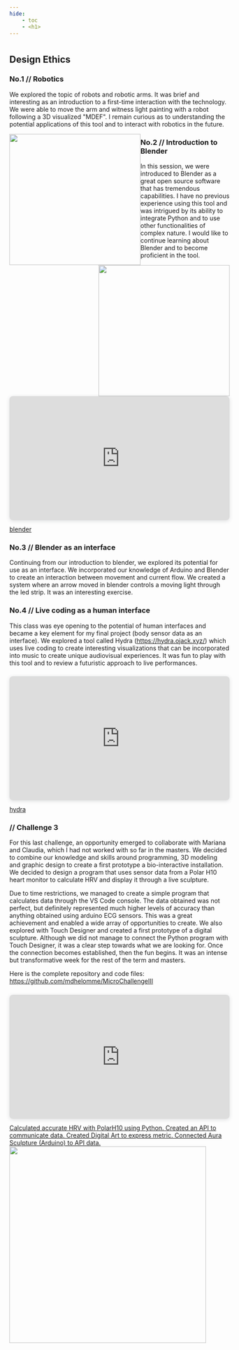 ```yaml
---
hide:
    - toc
    - <h1>
---
```

#
## Design Ethics

### No.1 // Robotics
We explored the topic of robots and robotic arms. It was brief and interesting as an introduction to a first-time interaction with the technology. We were able to move the arm and witness light painting with a robot following a 3D visualized "MDEF". I remain curious as to understanding the potential applications of this tool and to interact with robotics in the future.


<img src="https://antonioheinemann.github.io/MDEF/images/MT02/robots1.JPG" style="float: left;" width="300"/>


<img src="https://antonioheinemann.github.io/MDEF/images/MT02/robots2.jpg" style="float: right;" width="300"/>



### No.2 // Introduction to Blender
In this session, we were introduced to Blender as a great open source software that has tremendous capabilities. I have no previous experience using this tool and was intrigued by its ability to integrate Python and to use other functionalities of complex nature. I would like to continue learning about Blender and to become proficient in the tool.


<div style="position: relative; width: 100%; height: 0; padding-top: 56.2500%;
 padding-bottom: 0; box-shadow: 0 2px 8px 0 rgba(63,69,81,0.16); margin-top: 1.6em; margin-bottom: 0.9em; overflow: hidden;
 border-radius: 8px; will-change: transform;">
  <iframe loading="lazy" style="position: absolute; width: 100%; height: 100%; top: 0; left: 0; border: none; padding: 0;margin: 0;"
    src="https:&#x2F;&#x2F;www.canva.com&#x2F;design&#x2F;DAFmfZ9Et-g&#x2F;view?embed" allowfullscreen="allowfullscreen" allow="fullscreen">
  </iframe>
</div>
<a href="https:&#x2F;&#x2F;www.canva.com&#x2F;design&#x2F;DAFmfZ9Et-g&#x2F;view?utm_content=DAFmfZ9Et-g&amp;utm_campaign=designshare&amp;utm_medium=embeds&amp;utm_source=link" target="_blank" rel="noopener">blender</a>


### No.3 // Blender as an interface
Continuing from our introduction to blender, we explored its potential for use as an interface. We incorporated our knowledge of Arduino and Blender to create an interaction between movement and current flow. We created a system where an arrow moved in blender controls a moving light through the led strip. It was an interesting exercise.


### No.4 // Live coding as a human interface
This class was eye opening to the potential of human interfaces and became a key element for my final project (body sensor data as an interface). We explored a tool called Hydra (https://hydra.ojack.xyz/) which uses live coding to create interesting visualizations that can be incorporated into music to create unique audiovisual experiences. It was fun to play with this tool and to review a futuristic approach to live performances.


<div style="position: relative; width: 100%; height: 0; padding-top: 56.2500%;
 padding-bottom: 0; box-shadow: 0 2px 8px 0 rgba(63,69,81,0.16); margin-top: 1.6em; margin-bottom: 0.9em; overflow: hidden;
 border-radius: 8px; will-change: transform;">
  <iframe loading="lazy" style="position: absolute; width: 100%; height: 100%; top: 0; left: 0; border: none; padding: 0;margin: 0;"
    src="https:&#x2F;&#x2F;www.canva.com&#x2F;design&#x2F;DAFmfbiglAw&#x2F;view?embed" allowfullscreen="allowfullscreen" allow="fullscreen">
  </iframe>
</div>
<a href="https:&#x2F;&#x2F;www.canva.com&#x2F;design&#x2F;DAFmfbiglAw&#x2F;view?utm_content=DAFmfbiglAw&amp;utm_campaign=designshare&amp;utm_medium=embeds&amp;utm_source=link" target="_blank" rel="noopener">hydra</a>


### // Challenge 3
For this last challenge, an opportunity emerged to collaborate with Mariana and Claudia, which I had not worked with so far in the masters. We decided to combine our knowledge and skills around programming, 3D modeling and graphic design to create a first prototype a bio-interactive installation. We decided to design a program that uses sensor data from a Polar H10 heart monitor to calculate HRV and display it through a live sculpture.

Due to time restrictions, we managed to create a simple program that calculates data through the VS Code console. The data obtained was not perfect, but definitely represented much higher levels of accuracy than anything obtained using arduino ECG sensors. This was a great achievement and enabled a wide array of opportunities to create. We also explored with Touch Designer and created a first prototype of a digital sculpture. Although we did not manage to connect the Python program with Touch Designer, it was a clear step towards what we are looking for. Once the connection becomes established, then the fun begins. It was an intense but transformative week for the rest of the term and masters.


Here is the complete repository and code files:
https://github.com/mdhelomme/MicroChallengeIII


<div style="position: relative; width: 100%; height: 0; padding-top: 56.2500%;
 padding-bottom: 0; box-shadow: 0 2px 8px 0 rgba(63,69,81,0.16); margin-top: 1.6em; margin-bottom: 0.9em; overflow: hidden;
 border-radius: 8px; will-change: transform;">
  <iframe loading="lazy" style="position: absolute; width: 100%; height: 100%; top: 0; left: 0; border: none; padding: 0;margin: 0;"
    src="https:&#x2F;&#x2F;www.canva.com&#x2F;design&#x2F;DAFjT8ruf5Y&#x2F;view?embed" allowfullscreen="allowfullscreen" allow="fullscreen">
  </iframe>
</div>
<a href="https:&#x2F;&#x2F;www.canva.com&#x2F;design&#x2F;DAFjT8ruf5Y&#x2F;view?utm_content=DAFjT8ruf5Y&amp;utm_campaign=designshare&amp;utm_medium=embeds&amp;utm_source=link" target="_blank" rel="noopener">Calculated accurate HRV with PolarH10 using Python. Created an API to communicate data. Created Digital Art to express metric. Connected Aura Sculpture (Arduino) to API data.</a>


<img src="https://antonioheinemann.github.io/MDEF/images/MT02/challenge1.png" width="450"/>
